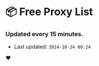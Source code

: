 # :package: Free Proxy List
### Updated every 15 minutes.

- Last updated: `2024-10-24 09:24`

:heart:
